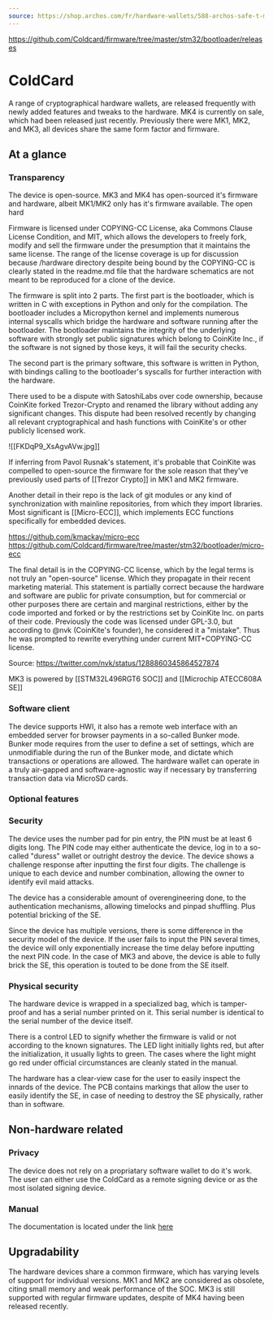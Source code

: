 ```yaml
---
source: https://shop.archos.com/fr/hardware-wallets/588-archos-safe-t-mini-0690590037069.html
---
```


https://github.com/Coldcard/firmware/tree/master/stm32/bootloader/releases

# ColdCard
A range of cryptographical hardware wallets, are released frequently with newly added features and tweaks to the hardware. MK4 is currently on sale, which had been released just recently. Previously there were MK1, MK2, and MK3, all devices share the same form factor and firmware.

## At a glance

### Transparency
The device is open-source. MK3 and MK4 has open-sourced it's firmware and hardware, albeit MK1/MK2 only has it's firmware available. The open hard

Firmware is licensed under COPYING-CC License, aka Commons Clause License Condition, and MIT, which allows the developers to freely fork, modify and sell the firmware under the presumption that it maintains the same license. The range of the license coverage is up for discussion because /hardware directory despite being bound by the COPYING-CC is clearly stated in the readme.md file that the hardware schematics are not meant to be reproduced for a clone of the device.

The firmware is split into 2 parts. The first part is the bootloader, which is written in C with exceptions in Python and only for the compilation. The bootloader includes a Micropython kernel and implements numerous internal syscalls which bridge the hardware and software running after the bootloader. The bootloader maintains the integrity of the underlying software with strongly set public signatures which belong to CoinKite Inc., if the software is not signed by those keys, it will fail the security checks.

The second part is the primary software, this software is written in Python, with bindings calling to the bootloader's syscalls for further interaction with the hardware.

There used to be a dispute with SatoshiLabs over code ownership, because CoinKite forked Trezor-Crypto and renamed the library without adding any significant changes. This dispute had been resolved recently by changing all relevant cryptographical and hash functions with CoinKite's or other publicly licensed work. 

![[FKDqP9_XsAgvAVw.jpg]]

If inferring from Pavol Rusnak's statement, it's probable that CoinKite was compelled to open-source the firmware for the sole reason that they've previously used parts of [[Trezor Crypto]] in MK1 and MK2 firmware.

Another detail in their repo is the lack of git modules or any kind of synchronization with mainline repositories, from which they import libraries. Most significant is [[Micro-ECC]], which implements ECC functions specifically for embedded devices. 

https://github.com/kmackay/micro-ecc
https://github.com/Coldcard/firmware/tree/master/stm32/bootloader/micro-ecc

The final detail is in the COPYING-CC license, which by the legal terms is not truly an "open-source" license. Which they propagate in their recent marketing material. This statement is partially correct because the hardware and software are public for private consumption, but for commercial or other purposes there are certain and marginal restrictions, either by the code imported and forked or by the restrictions set by CoinKite Inc. on parts of their code. Previously the code was licensed under GPL-3.0, but according to @nvk (CoinKite's founder), he considered it a "mistake". Thus he was prompted to rewrite everything under current MIT+COPYING-CC license.

Source: https://twitter.com/nvk/status/1288860345864527874

MK3 is powered by [[STM32L496RGT6 SOC]] and [[Microchip ATECC608A SE]]

### Software client
The device supports HWI, it also has a remote web interface with an embedded server for browser payments in a so-called Bunker mode.  Bunker mode requires from the user to define a set of settings, which are unmodifiable during the run of the Bunker mode, and dictate which transactions or operations are allowed. 
The hardware wallet can operate in a truly air-gapped and software-agnostic way if necessary by transferring transaction data via MicroSD cards.

### Optional features

### Security
The device uses the number pad for pin entry, the PIN must be at least 6 digits long. The PIN code may either authenticate the device, log in to a so-called "duress" wallet or outright destroy the device. The device shows a challenge response after inputting the first four digits. The challenge is unique to each device and number combination, allowing the owner to identify evil maid attacks. 

The device has a considerable amount of overengineering done, to the authentication mechanisms, allowing timelocks and pinpad shuffling. Plus potential bricking of the SE.

Since the device has multiple versions, there is some difference in the security model of the device. If the user fails to input the PIN several times, the device will only exponentially increase the time delay before inputting the next PIN code. In the case of MK3 and above, the device is able to fully brick the SE, this operation is touted to be done from the SE itself.

### Physical security
The hardware device is wrapped in a specialized bag, which is tamper-proof and has a serial number printed on it. This serial number is identical to the serial number of the device itself.

There is a control LED to signify whether the firmware is valid or not according to the known signatures. The LED light initially lights red, but after the initialization, it usually lights to green. The cases where the light might go red under official circumstances are cleanly stated in the manual.

The hardware has a clear-view case for the user to easily inspect the innards of the device. The PCB contains markings that allow the user to easily identify the SE, in case of needing to destroy the SE physically, rather than in software.

## Non-hardware related

### Privacy
The device does not rely on a propriatary software wallet to do it's work. The user can either use the ColdCard as a remote signing device or as the most isolated signing device.

### Manual
The documentation is located under the link [here](#!markdown_get('ColdCardMk4','manual'))

## Upgradability
The hardware devices share a common firmware, which has varying levels of support for individual versions. MK1 and MK2 are considered as obsolete, citing small memory and weak performance of the SOC.
MK3 is still supported with regular firmware updates, despite of MK4 having been released recently.